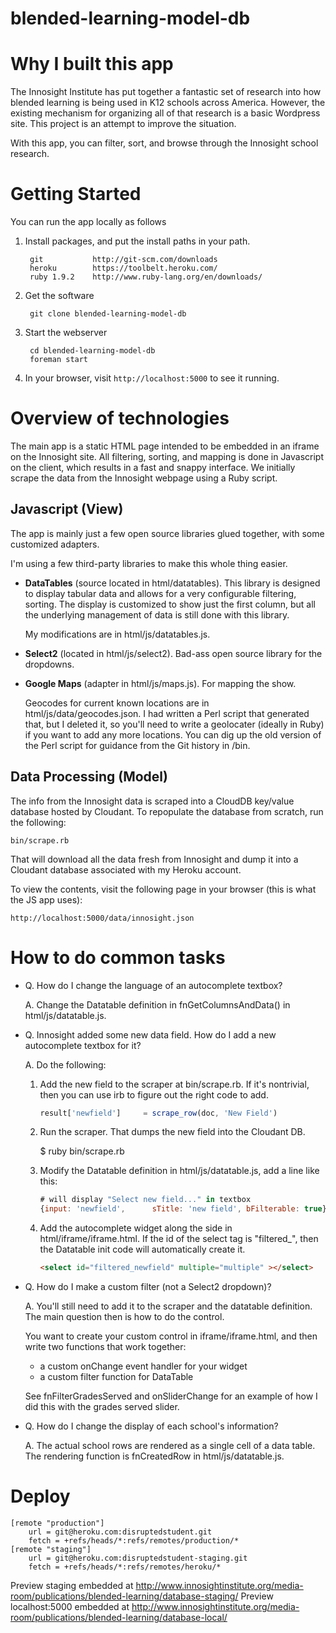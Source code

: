 blended-learning-model-db
=========================

Why I built this app
====================

The Innosight Institute has put together a fantastic set of research into how blended learning
is being used in K12 schools across America. However, the existing mechanism for organizing all
of that research is a basic Wordpress site. This project is an attempt to improve the situation.

With this app, you can filter, sort, and browse through the Innosight school research.

Getting Started
===============

You can run the app locally as follows

1. Install packages, and put the install paths in your path.

        git           http://git-scm.com/downloads
        heroku        https://toolbelt.heroku.com/
        ruby 1.9.2    http://www.ruby-lang.org/en/downloads/

2. Get the software

        git clone blended-learning-model-db

3. Start the webserver

        cd blended-learning-model-db
        foreman start

4. In your browser, visit ``http://localhost:5000`` to see it running.

Overview of technologies
========================

The main app is a static HTML page intended to be embedded in an iframe on the Innosight site. All
filtering, sorting, and mapping is done in Javascript on the client, which results in a fast and
snappy interface. We initially scrape the data from the Innosight webpage using a Ruby script.

Javascript (View)
-----------------

The app is mainly just a few open source libraries glued together, with some customized
adapters.

I'm using a few third-party libraries to make this whole thing easier.

 - **DataTables** (source located in html/datatables). This library is designed to
   display tabular data and allows for a very configurable filtering, sorting.
   The display is customized to show just the first column, but all the underlying
   management of data is still done with this library.

   My modifications are in html/js/datatables.js.

 - **Select2** (located in html/js/select2). Bad-ass open source library for
   the dropdowns.

 - **Google Maps** (adapter in html/js/maps.js). For mapping the show. 

   Geocodes for current known locations are in html/js/data/geocodes.json. I had written
   a Perl script that generated that, but I deleted it, so you'll need to write
   a geolocater (ideally in Ruby) if you want to add any more locations. You can dig up
   the old version of the Perl script for guidance from the Git history in /bin.


Data Processing (Model)
-----------------------

The info from the Innosight data is scraped into a CloudDB key/value database hosted by
Cloudant. To repopulate the database from scratch, run the following:

    bin/scrape.rb

That will download all the data fresh from Innosight and dump it into a Cloudant database associated
with my Heroku account.

To view the contents, visit the following page in your browser (this is what the JS app uses):

    http://localhost:5000/data/innosight.json


How to do common tasks
======================

* Q. How do I change the language of an autocomplete textbox?

  A. Change the Datatable definition in fnGetColumnsAndData() in html/js/datatable.js.

* Q. Innosight added some new data field. How do I add a new autocomplete textbox for it?
 
  A. Do the following:

  1. Add the new field to the scraper at bin/scrape.rb. If it's nontrivial, then you can
     use irb to figure out the right code to add.

     ```javascript
     result['newfield']     = scrape_row(doc, 'New Field')
     ```

  2. Run the scraper. That dumps the new field into the Cloudant DB.

        $ ruby bin/scrape.rb

  3. Modify the Datatable definition in html/js/datatable.js, add a line like this:

     ```javascript
     # will display "Select new field..." in textbox
     {input: 'newfield',      sTitle: 'new field', bFilterable: true}, 
     ```

  4. Add the autocomplete widget along the side in html/iframe/iframe.html. If the id of the select
     tag is "filtered_<fieldname>", then the Datatable init code will automatically create it.
    
     ```html
     <select id="filtered_newfield" multiple="multiple" ></select>
     ```

* Q. How do I make a custom filter (not a Select2 dropdown)?

  A. You'll still need to add it to the scraper and the datatable definition. The main question
     then is how to do the control.

     You want to create your custom control in iframe/iframe.html, and then write two functions
     that work together:

     * a custom onChange event handler for your widget
     * a custom filter function for DataTable


     See fnFilterGradesServed and onSliderChange for an example of how I did this with the
     grades served slider.


* Q. How do I change the display of each school's information?

  A. The actual school rows are rendered as a single cell of a data table. The rendering function
     is fnCreatedRow in html/js/datatable.js.

Deploy
===============

```
[remote "production"]
	url = git@heroku.com:disruptedstudent.git
	fetch = +refs/heads/*:refs/remotes/production/*
[remote "staging"]
	url = git@heroku.com:disruptedstudent-staging.git
	fetch = +refs/heads/*:refs/remotes/heroku/*
```

Preview staging embedded at http://www.innosightinstitute.org/media-room/publications/blended-learning/database-staging/
Preview localhost:5000 embedded at http://www.innosightinstitute.org/media-room/publications/blended-learning/database-local/
